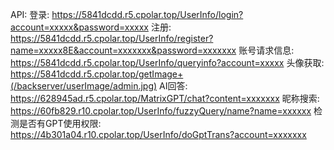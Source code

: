 API:
登录:
https://5841dcdd.r5.cpolar.top/UserInfo/login?account=xxxxx&password=xxxxx
注册:
https://5841dcdd.r5.cpolar.top/UserInfo/register?name=xxxxx8E&account=xxxxxxx&password=xxxxxxx
账号请求信息:
https://5841dcdd.r5.cpolar.top/UserInfo/queryinfo?account=xxxxx
头像获取:
https://5841dcdd.r5.cpolar.top/getImage+(/backserver/userImage/admin.jpg)
AI回答:
https://628945ad.r5.cpolar.top/MatrixGPT/chat?content=xxxxxxx
昵称搜索:
https://60fb829.r10.cpolar.top/UserInfo/fuzzyQuery/name?name=xxxxxx
检测是否有GPT使用权限:
https://4b301a04.r10.cpolar.top/UserInfo/doGptTrans?account=xxxxxxx
